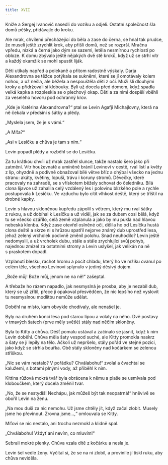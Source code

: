 ```yaml
---
title: XVII
---
```


Kníže a Sergej Ivanovič nasedli do vozíku a odjeli. Ostatní společnost šla domů pěšky, přidávajíc do kroku.

Ale mrak, chvílemi přecházející do běla a zase do černa, se hnal tak prudce, že museli ještě zrychlit krok, aby přišli domů, než se rozprší. Mračna vpředu, nízká a černá jako dým se sazemi, letěla nesmírnou rychlostí po obloze. K domu zbývalo ještě nějakých dvě stě kroků, když už se strhl vítr a každý okamžik se mohl spustit liják.

Děti utíkaly napřed a polekaně a přitom radostně výskaly. Darja Alexandrovna se těžce potýkala se sukněmi, které se jí omotávaly kolem nohou, a už nešla, ale běžela a nespouštěla děti z očí. Muži šli dlouhými kroky a přidržovali si klobouky. Byli už docela před domem, když spadla velká kapka a rozpleskla se o plechový okap. Děti a za nimi dospělí vběhli za veselého hovoru pod ochranný krov.

„Kde je Katěrina Alexandrovna?“ ptal se Levin Agafji Michajlovny, která na ně čekala v předsíni s šátky a plédy.

„Myslela jsem, že je s vámi.“

„A Míťa?“

„Asi v Lesíčku a chůva je tam s ním.“

Levin popadl plédy a rozběhl se do Lesíčku.

Za tu krátkou chvíli už mrak zastřel slunce, takže nastalo šero jako při zatmění. Vítr houževnatě a umíněně bránil Levinovi v cestě, rval listí a květy z lip, ohyzdně a podivně obnažoval bílé větve bříz a ohýbal všecko na jednu stranu: akáty, květiny, lopuší, trávu i koruny stromů. Děvečky, které pracovaly na zahradě, se s vřískotem běžely schovat do čeledníku. Bílá clona lijavce už zahalila celý vzdálený les i polovinu blízkého pole a rychle postupovala k Lesíčku. Ve vzduchu bylo cítit vlhkost deště, který se tříštil na drobné kapky.

Levin s hlavou skloněnou kupředu zápolil s větrem, který mu rval šátky z rukou, a už dobíhal k Lesíčku a už viděl, jak se za dubem cosi bělá, když tu se všecko ozářilo, celá země vzplanula a jako by mu pukla nad hlavou nebeská klenba. Když zase otevřel oslněné oči, dělila ho od Lesíčku hustá clona deště a skrze ni s hrůzou spatřil nejprve známý dub uprostřed lesa, jehož zelený vrcholek podivně změnil polohu. Snad neuhodilo? Levin ještě nedomyslil, a už vrcholek dubu, stále a stále zrychlující svůj pohyb, najednou zmizel za ostatními stromy a Levin uslyšel, jak velikán na ně s praskotem dopadl.

Vzplanutí blesku, rachot hromu a pocit chladu, který ho ve mžiku ovanul po celém těle, všechno Levinovi splynulo v jediný děsivý dojem.

„Bože můj! Bože můj, jenom ne na ně!“ zašeptal.

A třebaže ho rázem napadlo, jak nesmyslná je prosba, aby je nezabil dub, který se už zřítil, přece ji opakoval přesvědčen, že nic lepšího než vyslovit tu nesmyslnou modlitbu nemůže udělat.

Doběhl na místo, kam obvykle chodívaly, ale nenašel je.

Byly na druhém konci lesa pod starou lípou a volaly na něho. Dvě postavy v tmavých šatech (prve měly světlé) stály nad něčím skloněny.

Byla to Kitty a chůva. Déšť pomalu ustával a začínalo se jasnit, když k nim Levin doběhl. Chůva měla šaty vespod suché, ale Kitty promokla naskrz a šaty se jí lepily na tělo. Ačkoli už nepršelo, stály pořád ve stejné pozici, jako když se strhla bouřka. Obě stály skloněny nad kočárkem se zelenou stříškou.

„Nic se vám nestalo? V pořádku? Chválabohu!“ zvolal a čvachtal se kalužemi, s botami plnými vody, až přiběhl k nim.

Kittina růžová mokrá tvář byla obrácena k němu a plaše se usmívala pod kloboučkem, který docela změnil tvar.

„No, že se nestydíš! Nechápu, jak můžeš být tak neopatrná!“ hněvivě se obořil Levin na ženu.

„Na mou duši za nic nemohu. Už jsme chtěly jít, když začal zlobit. Musely jsme ho převinout. Zrovna jsme…,“ omlouvala se Kitty.

Míťovi se nic nestalo, ani trochu nezmokl a klidně spal.

„Chválabohu! Vždyť ani nevím, co mluvím!“

Sebrali mokré plenky. Chůva vzala dítě z kočárku a nesla je.

Levin šel vedle ženy. Vyčítal si, že se na ni zlobil, a provinile jí tiskl ruku, aby chůva neviděla.
